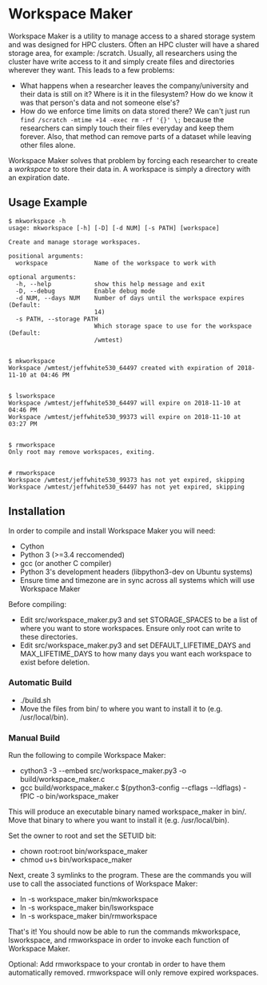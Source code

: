 Workspace Maker
===============

Workspace Maker is a utility to manage access to a shared storage system and was designed for HPC clusters.  Often an HPC cluster will have a shared storage area, for example: /scratch.  Usually, all researchers using the cluster have write access to it and simply create files and directories wherever they want.  This leads to a few problems:

* What happens when a researcher leaves the company/university and their data is still on it?  Where is it in the filesystem?  How do we know it was that person's data and not someone else's?
* How do we enforce time limits on data stored there?  We can't just run `find /scratch -mtime +14 -exec rm -rf '{}' \;` because the researchers can simply touch their files everyday and keep them forever.  Also, that method can remove parts of a dataset while leaving other files alone.

Workspace Maker solves that problem by forcing each researcher to create a *workspace* to store their data in.  A workspace is simply a directory with an expiration date.


Usage Example
-------------

```
$ mkworkspace -h
usage: mkworkspace [-h] [-D] [-d NUM] [-s PATH] [workspace]

Create and manage storage workspaces.

positional arguments:
  workspace             Name of the workspace to work with

optional arguments:
  -h, --help            show this help message and exit
  -D, --debug           Enable debug mode
  -d NUM, --days NUM    Number of days until the workspace expires (Default:
                        14)
  -s PATH, --storage PATH
                        Which storage space to use for the workspace (Default:
                        /wmtest)


$ mkworkspace
Workspace /wmtest/jeffwhite530_64497 created with expiration of 2018-11-10 at 04:46 PM


$ lsworkspace
Workspace /wmtest/jeffwhite530_64497 will expire on 2018-11-10 at 04:46 PM
Workspace /wmtest/jeffwhite530_99373 will expire on 2018-11-10 at 03:27 PM


$ rmworkspace
Only root may remove workspaces, exiting.


# rmworkspace
Workspace /wmtest/jeffwhite530_99373 has not yet expired, skipping
Workspace /wmtest/jeffwhite530_64497 has not yet expired, skipping
```

Installation
------------

In order to compile and install Workspace Maker you will need:

* Cython
* Python 3 (>=3.4 reccomended)
* gcc (or another C compiler)
* Python 3's development headers (libpython3-dev on Ubuntu systems)
* Ensure time and timezone are in sync across all systems which will use Workspace Maker

Before compiling:

* Edit src/workspace_maker.py3 and set STORAGE_SPACES to be a list of where you want to store workspaces.  Ensure only root can write to these directories.
* Edit src/workspace_maker.py3 and set DEFAULT_LIFETIME_DAYS and MAX_LIFETIME_DAYS to how many days you want each workspace to exist before deletion.

### Automatic Build

* ./build.sh
* Move the files from bin/ to where you want to install it to (e.g. /usr/local/bin).

### Manual Build

Run the following to compile Workspace Maker:

* cython3 -3 --embed src/workspace_maker.py3 -o build/workspace_maker.c
* gcc build/workspace_maker.c $(python3-config --cflags --ldflags) -fPIC -o bin/workspace_maker

This will produce an executable binary named workspace_maker in bin/.  Move that binary to where you want to install it (e.g. /usr/local/bin).

Set the owner to root and set the SETUID bit:

* chown root:root bin/workspace_maker
* chmod u+s bin/workspace_maker

Next, create 3 symlinks to the program.  These are the commands you will use to call the associated functions of Workspace Maker:

* ln -s workspace_maker bin/mkworkspace
* ln -s workspace_maker bin/lsworkspace
* ln -s workspace_maker bin/rmworkspace

That's it!  You should now be able to run the commands mkworkspace, lsworkspace, and rmworkspace in order to invoke each function of Workspace Maker.

Optional: Add rmworkspace to your crontab in order to have them automatically removed.  rmworkspace will only remove expired workspaces.

